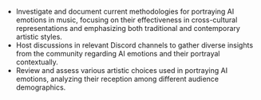 - Investigate and document current methodologies for portraying AI emotions in music, focusing on their effectiveness in cross-cultural representations and emphasizing both traditional and contemporary artistic styles.
- Host discussions in relevant Discord channels to gather diverse insights from the community regarding AI emotions and their portrayal contextually.
- Review and assess various artistic choices used in portraying AI emotions, analyzing their reception among different audience demographics.